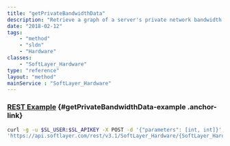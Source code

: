 ```yaml
---
title: "getPrivateBandwidthData"
description: "Retrieve a graph of a server's private network bandwidth usage over the specified timeframe. If no timeframe is specified then getPublicBandwidthGraphImage retrieves the last 24 hours of public bandwidth usage. getPrivateBandwidthGraphImage returns a PNG image measuring 827 pixels by 293 pixels. "
date: "2018-02-12"
tags:
    - "method"
    - "sldn"
    - "Hardware"
classes:
    - "SoftLayer_Hardware"
type: "reference"
layout: "method"
mainService : "SoftLayer_Hardware"
---
```


### [REST Example](#getPrivateBandwidthData-example) <a href="/article/rest/"><i class="fas fa-question"></i></a> {#getPrivateBandwidthData-example .anchor-link} 
```bash
curl -g -u $SL_USER:$SL_APIKEY -X POST -d '{"parameters": [int, int]}' \
'https://api.softlayer.com/rest/v3.1/SoftLayer_Hardware/{SoftLayer_HardwareID}/getPrivateBandwidthData'
```
